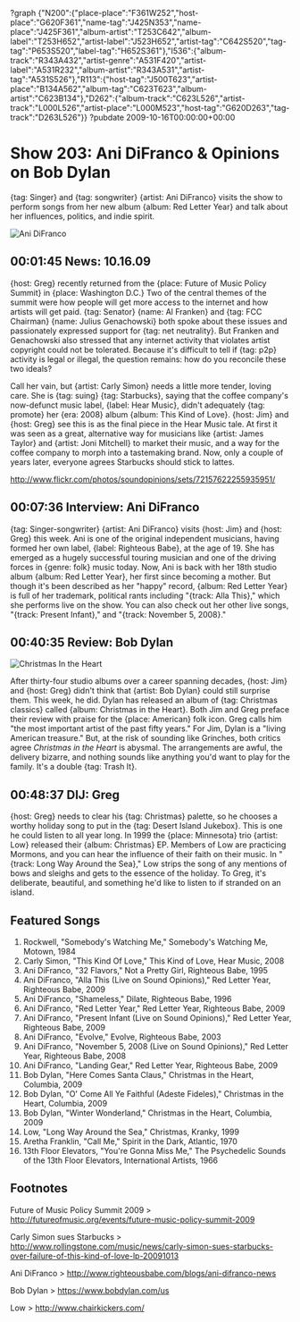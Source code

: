 ?graph {"N200":{"place-place":"F361W252","host-place":"G620F361","name-tag":"J425N353","name-place":"J425F361","album-artist":"T253C642","album-label":"T253H652","artist-label":"J523H652","artist-tag":"C642S520","tag-tag":"P653S520","label-tag":"H652S361"},"I536":{"album-track":"R343A432","artist-genre":"A531F420","artist-label":"A531R232","album-artist":"R343A531","artist-tag":"A531S526"},"R113":{"host-tag":"J500T623","artist-place":"B134A562","album-tag":"C623T623","album-artist":"C623B134"},"D262":{"album-track":"C623L526","artist-track":"L000L526","artist-place":"L000M523","host-tag":"G620D263","tag-track":"D263L526"}}
?pubdate 2009-10-16T00:00:00+00:00

# Show 203: Ani DiFranco & Opinions on Bob Dylan
{tag: Singer} and {tag: songwriter} {artist: Ani DiFranco} visits the show to perform songs from her new album {album: Red Letter Year} and talk about her influences, politics, and indie spirit.

![Ani DiFranco](http://static.soundopinions.org/images/2009/anidifranco.jpg)


## 00:01:45 News: 10.16.09
{host: Greg} recently returned from the {place: Future of Music Policy Summit} in {place: Washington D.C.} Two of the central themes of the summit were how people will get more access to the internet and how artists will get paid. {tag: Senator} {name: Al Franken} and {tag: FCC Chairman} {name: Julius Genachowski} both spoke about these issues and passionately expressed support for {tag: net neutrality}. But Franken and Genachowski also stressed that any internet activity that violates artist copyright could not be tolerated. Because it's difficult to tell if {tag: p2p} activity is legal or illegal, the question remains: how do you reconcile these two ideals?

Call her vain, but {artist: Carly Simon} needs a little more tender, loving care. She is {tag: suing} {tag: Starbucks}, saying that the coffee company's now-defunct music label, {label: Hear Music}, didn't adequately {tag: promote} her {era: 2008} album {album: This Kind of Love}. {host: Jim} and {host: Greg} see this is as the final piece in the Hear Music tale. At first it was seen as a great, alternative way for musicians like {artist: James Taylor} and {artist: Joni Mitchell} to market their music, and a way for the coffee company to morph into a tastemaking brand. Now, only a couple of years later, everyone agrees Starbucks should stick to lattes.

http://www.flickr.com/photos/soundopinions/sets/72157622255935951/

## 00:07:36 Interview: Ani DiFranco
{tag: Singer-songwriter} {artist: Ani DiFranco} visits {host: Jim} and {host: Greg} this week. Ani is one of the original independent musicians, having formed her own label, {label: Righteous Babe}, at the age of 19. She has emerged as a hugely successful touring musician and one of the driving forces in {genre: folk} music today. Now, Ani is back with her 18th studio album {album: Red Letter Year}, her first since becoming a mother. But though it's been described as her "happy" record, {album: Red Letter Year} is full of her trademark, political rants including "{track: Alla This}," which she performs live on the show. You can also check out her other live songs, "{track: Present Infant}," and "{track: November 5, 2008}."

## 00:40:35 Review: Bob Dylan
![Christmas In the Heart](http://is1.mzstatic.com/image/thumb/Music5/v4/48/9f/e4/489fe4ee-f65c-c1f2-e66f-03bdb2fa3b08/dj.abyxbumo.jpg/600x600bb-85.jpg "462006/331549170")

After thirty-four studio albums over a career spanning decades, {host: Jim} and {host: Greg} didn't think that {artist: Bob Dylan} could still surprise them. This week, he did. Dylan has released an album of {tag: Christmas classics} called {album: Christmas in the Heart}. Both Jim and Greg preface their review with praise for the {place: American} folk icon. Greg calls him "the most important artist of the past fifty years." For Jim, Dylan is a "living American treasure." But, at the risk of sounding like Grinches, both critics agree *Christmas in the Heart* is abysmal. The arrangements are awful, the delivery bizarre, and nothing sounds like anything you'd want to play for the family. It's a double {tag: Trash It}.

## 00:48:37 DIJ: Greg
{host: Greg} needs to clear his {tag: Christmas} palette, so he chooses a worthy holiday song to put in the {tag: Desert Island Jukebox}. This is one he could listen to all year long. In 1999 the {place: Minnesota} trio {artist: Low} released their {album: Christmas} EP. Members of Low are practicing Mormons, and you can hear the influence of their faith on their music. In "{track: Long Way Around the Sea}," Low strips the song of any mentions of bows and sleighs and gets to the essence of the holiday. To Greg, it's deliberate, beautiful, and something he'd like to listen to if stranded on an island.

## Featured Songs
1. Rockwell, "Somebody's Watching Me," Somebody's Watching Me, Motown, 1984
2. Carly Simon, "This Kind Of Love," This Kind of Love, Hear Music, 2008
3. Ani DiFranco, "32 Flavors," Not a Pretty Girl, Righteous Babe, 1995
4. Ani DiFranco, "Alla This (Live on Sound Opinions)," Red Letter Year, Righteous Babe, 2009
5. Ani DiFranco, "Shameless," Dilate, Righteous Babe, 1996
6. Ani DiFranco, "Red Letter Year," Red Letter Year, Righteous Babe, 2009
7. Ani DiFranco, "Present Infant (Live on Sound Opinions)," Red Letter Year, Righteous Babe, 2009
8. Ani DiFranco, "Evolve," Evolve, Righteous Babe, 2003
9. Ani DiFranco, "November 5, 2008 (Live on Sound Opinions)," Red Letter Year, Righteous Babe, 2008
10. Ani DiFranco, "Landing Gear," Red Letter Year, Righteous Babe, 2009
11. Bob Dylan, "Here Comes Santa Claus," Christmas in the Heart, Columbia, 2009
12. Bob Dylan, "O' Come All Ye Faithful (Adeste Fideles)," Christmas in the Heart, Columbia, 2009
13. Bob Dylan, "Winter Wonderland," Christmas in the Heart, Columbia, 2009
14. Low, "Long Way Around the Sea," Christmas, Kranky, 1999
15. Aretha Franklin, "Call Me," Spirit in the Dark, Atlantic, 1970
16. 13th Floor Elevators, "You're Gonna Miss Me," The Psychedelic Sounds of the 13th Floor Elevators, International Artists, 1966

## Footnotes 

Future of Music Policy Summit 2009 > http://futureofmusic.org/events/future-music-policy-summit-2009

Carly Simon sues Starbucks > http://www.rollingstone.com/music/news/carly-simon-sues-starbucks-over-failure-of-this-kind-of-love-lp-20091013

Ani DiFranco > http://www.righteousbabe.com/blogs/ani-difranco-news

Bob Dylan > https://www.bobdylan.com/us

Low > http://www.chairkickers.com/


